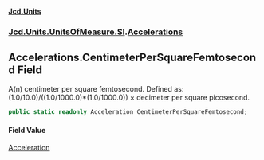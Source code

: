 #### [Jcd.Units](index.md 'index')
### [Jcd.Units.UnitsOfMeasure.SI](Jcd.Units.UnitsOfMeasure.SI.md 'Jcd.Units.UnitsOfMeasure.SI').[Accelerations](Accelerations.md 'Jcd.Units.UnitsOfMeasure.SI.Accelerations')

## Accelerations.CentimeterPerSquareFemtosecond Field

A(n) centimeter per square femtosecond. Defined as: (1.0/10.0)/((1.0/1000.0)*(1.0/1000.0)) × decimeter per square picosecond.

```csharp
public static readonly Acceleration CentimeterPerSquareFemtosecond;
```

#### Field Value
[Acceleration](Acceleration.md 'Jcd.Units.UnitTypes.Acceleration')